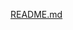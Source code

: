 
[README.md](https://github.com/lavanyasureshkannan/Self-driving-car-projects/files/7929184/README.md)
